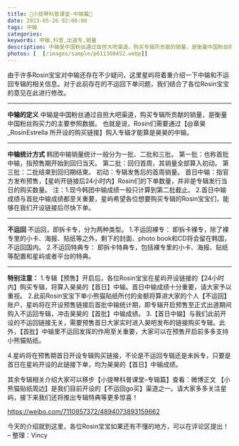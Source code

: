 ```yaml
---
title: 🎻小提琴科普课堂-中输篇🎪
date: 2023-05-26 02:00:00
tags: 中输
categories: 
keywords: 中输,科普,出道专,销量
description: 中输是中国粉丝通过自担大吧渠道，购买专辑所贡献的销量，是衡量中国粉丝购买力的主要参照数据.
photos: [  [/images/sample/p611308452.webp]]
---
```


由于许多Rosin宝宝对中输还存在不少疑问，这里星屿将着重介绍一下中输和不运回专辑的相关信息。对于此前存在的不运回下单问题，我们结合了各位Rosin宝宝的意见在此进行修改。
<!--more-->

---
**中输的定义**
中输是中国粉丝通过自担大吧渠道，购买专辑所贡献的销量，是衡量中国粉丝购买力的主要参照数据。
也就是说，Rosin们需要通过【@章昊_RosinEstrella 所开设的购买链接】购入专辑才能算是昊昊的中输。

---
**中输统计方式**
韩团中输销量统计一般分为一批、二批和三批。
第一批：也称首批中输，指预售期开始到回归当天。
第二批：回归首周，其销量全部算入初动。
第三批：二批结束到回归期结束。
初动：专辑发售后的首周销量。
首日中输：指官方发布预售，【星屿开链接后24小时内】Rosin们的下单数量，并非是专辑发行当日的购买数量。
注：1.现今韩团中输成绩一般只计算到第二批截止。
2.首日中输成绩与首批中输成绩都至关重要，星屿希望各位想要购买专辑的Rosin宝宝们，能够在我们开设链接后尽快下单。

---

**不运回**
不运回，即拆卡专，分为两种类型。
1.不运回裸专：
即拆卡裸专，除了裸专里的小卡、海报、贴纸等之外，剩下的封面、photo book和CD将会留在韩国，不运回国内。
2.不运回特典专：
即拆卡特典专，包括裸专里的小卡、海报、贴纸等配置和星屿或者平台的特典。

---

**特别注意：**
1.专辑【预售】开启后，各位Rosin宝宝在星屿开设链接的【24小时内】购买专辑，将算入昊昊的【首日】中输。首日中输成绩十分重要，请大家予以重视。
2.此前Rosin宝宝下单小熊猫贴纸所付的金额将算进大家的个人【不运回】账户，星屿将在开设预售链接后首批中输统计期，即专辑开启预售至正式出道期间购入不运回专辑，冲击昊昊的【首批】中输成绩。
3.【首日中输】与我们此前开设的不运回链接无关，需要预售首日大家实时进入昊吧发布的链接购买专辑。此外，【首批】中输里不运回发挥的作用至关重要，大家可以在预售开启前多多支持小熊猫贴纸。

4.星屿将在预售期首日开设专辑购买链接，不论是不运回专辑还是未拆专，只要是首日在星屿开设的此链接下单，均为昊昊的【首日】中输成绩。

其余专辑相关介绍大家可以移步【小提琴科普课堂–专辑篇】查看：微博正文
【小熊猫贴纸周边】是我们目前开设的【不运回go买】渠道之一。请大家多多关注星屿，接下来我们还将推出专辑特典等更多惊喜！

https://weibo.com/7110857372/4894073893159662

今天的介绍就到这里，各位Rosin宝宝如果还有不懂的地方，可以在评论区提出！
–
整理：Vincy